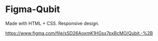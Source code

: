 # Figma-Qubit
Made with HTML + CSS. Responsive design.

https://www.figma.com/file/sSD26AoxmK1HGsx7pxBcMO/Qubit.-%2B
